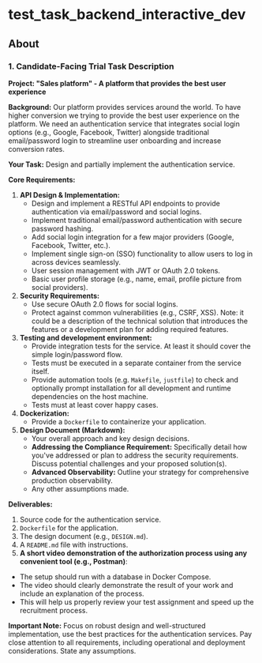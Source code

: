 # test_task_backend_interactive_dev

## About

### 1. Candidate-Facing Trial Task Description

**Project: "Sales platform" - A platform that provides the best user experience**

**Background:**
Our platform provides services around the world. To have higher conversion we trying to provide the best user experience on the platform. We need an authentication service that integrates social login options (e.g., Google, Facebook, Twitter) alongside traditional email/password login to streamline user onboarding and increase conversion rates.

**Your Task:**
Design and partially implement the authentication service.

**Core Requirements:**
1.  **API Design & Implementation:**
    *   Design and implement a RESTful API endpoints to provide authentication via email/password and social logins.
       *   Implement traditional email/password authentication with secure password hashing.
       *   Add social login integration for a few major providers (Google, Facebook, Twitter, etc.).
    *   Implement single sign-on (SSO) functionality to allow users to log in across devices seamlessly.
    *   User session management with JWT or OAuth 2.0 tokens.
    *   Basic user profile storage (e.g., name, email, profile picture from social providers).
2.  **Security Requirements:**
    *   Use secure OAuth 2.0 flows for social logins.
    *   Protect against common vulnerabilities (e.g., CSRF, XSS). Note: it could be a description of the technical solution that introduces the features or a development plan for adding required features.
3.  **Testing and development environment:**
    *   Provide integration tests for the service. At least it should cover the simple login/password flow.
    *   Tests must be executed in a separate container from the service itself.
    *   Provide automation tools (e.g. `Makefile`, `justfile`) to check and optionally prompt installation for all development and runtime dependencies on the host machine.
    *   Tests must at least cover happy cases.
3.  **Dockerization:**
    *   Provide a `Dockerfile` to containerize your application.
4.  **Design Document (Markdown):**
    *   Your overall approach and key design decisions.
    *   **Addressing the Compliance Requirement:** Specifically detail how you've addressed or plan to address the security requirements. Discuss potential challenges and your proposed solution(s).
    *   **Advanced Observability:** Outline your strategy for comprehensive production observability.
    *   Any other assumptions made.

**Deliverables:**
1.  Source code for the authentication service.
2.  `Dockerfile` for the application.
3.  The design document (e.g., `DESIGN.md`).
4.  A `README.md` file with instructions.
5.    **A short video demonstration of the authorization process using any convenient tool (e.g., Postman)**:
 * The setup should run with a database in Docker Compose.
 * The video should clearly demonstrate the result of your work and include an explanation of the process.
 * This will help us properly review your test assignment and speed up the recruitment process.

**Important Note:**
Focus on robust design and well-structured implementation, use the best practices for the authentication services. Pay close attention to all requirements, including operational and deployment considerations. State any assumptions.
